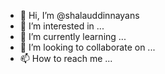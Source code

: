 - 👋 Hi, I’m @shalauddinnayans
- 👀 I’m interested in ...
- 🌱 I’m currently learning ...
- 💞️ I’m looking to collaborate on ...
- 📫 How to reach me ...

<!---
shalauddinnayans/shalauddinnayans is a ✨ special ✨ repository because its `README.md` (this file) appears on your GitHub profile.
You can click the Preview link to take a look at your changes.
--->
